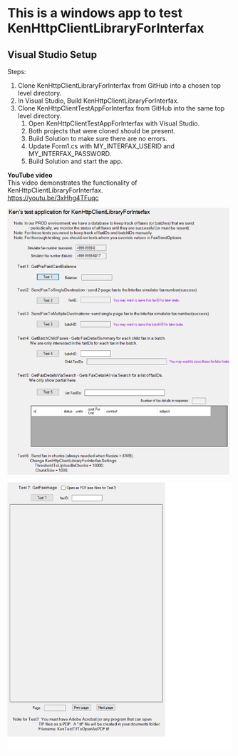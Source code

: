 <h1>This is a windows app to test KenHttpClientLibraryForInterfax</h1> 

## Visual Studio Setup
Steps:
 1. Clone KenHttpClientLibraryForInterfax from GitHub into a chosen top level directory.
 1. In Visual Studio, Build KenHttpClientLibraryForInterfax.
 1. Clone KenHttpClientTestAppForInterfax from GitHub into the same top level directory.
    1. Open KenHttpClientTestAppForInterfax with Visual Studio.
    1. Both projects that were cloned should be present.
    1. Build Solution to make sure there are no errors.
    1. Update Form1.cs with MY_INTERFAX_USERID and MY_INTERFAX_PASSWORD.
    1. Build Solution and start the app.

**YouTube video**<br> This video demonstrates the functionality of KenHttpClientLibraryForInterfax.<br>
https://youtu.be/3xHhg4TFuqc

![Alt text](Images/readme_image1.png)

![Alt text](Images/readme_image2.png)
